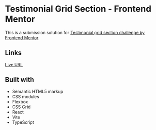 # Testimonial Grid Section - Frontend Mentor

This is a submission solution for [Testimonial grid section challenge by Frontend Mentor](https://www.frontendmentor.io/challenges/testimonials-grid-section-Nnw6J7Un7)

## Links
[Live URL](https://ronaldyonggi.github.io/testimonial-grid-section-fm/)

## Built with

- Semantic HTML5 markup
- CSS modules
- Flexbox
- CSS Grid
- React
- Vite
- TypeScript